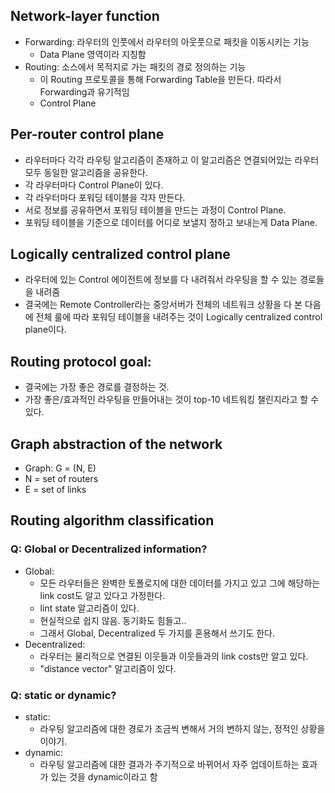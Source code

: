 ## Network-layer function
- Forwarding: 라우터의 인풋에서 라우터의 아웃풋으로 패킷을 이동시키는 기능
	- Data Plane 영역이라 지칭함
- Routing: 소스에서 목적지로 가는 패킷의 경로 정의하는 기능
	- 이 Routing 프로토콜을 통해 Forwarding Table을 만든다. 따라서 Forwarding과 유기적임
	- Control Plane

## Per-router control plane
- 라우터마다 각각 라우팅 알고리즘이 존재하고 이 알고리즘은 연결되어있는 라우터 모두 동일한 알고리즘을 공유한다.
- 각 라우터마다 Control Plane이 있다.
- 각 라우터마다 포워딩 테이블을 각자 만든다.
- 서로 정보를 공유하면서 포워딩 테이블을 만드는 과정이 Control Plane.
- 포워딩 테이블을 기준으로 데이터를 어디로 보낼지 정하고 보내는게 Data Plane.

## Logically centralized control plane
- 라우터에 있는 Control 에이전트에 정보를 다 내려줘서 라우팅을 할 수 있는 경로들을 내려줌
- 결국에는 Remote Controller라는 중앙서버가 전체의 네트워크 상황을 다 본 다음에 전체 룰에 따라 포워딩 테이블을 내려주는 것이 Logically centralized control plane이다.

## Routing protocol goal:
- 결국에는 가장 좋은 경로를 결정하는 것.
- 가장 좋은/효과적인 라우팅을 만들어내는 것이 top-10 네트워킹 챌린지라고 할 수 있다.

## Graph abstraction of the network
- Graph: G = (N, E)
- N = set of routers
- E = set of links

## Routing algorithm classification
### Q: Global or Decentralized information?
- Global:
	- 모든 라우터들은 완벽한 토폴로지에 대한 데이터를 가지고 있고 그에 해당하는 link cost도 알고 있다고 가정한다.
	- lint state 알고리즘이 있다.
	- 현실적으로 쉽지 않음. 동기화도 힘들고..
	- 그래서 Global, Decentralized 두 가지를 혼용해서 쓰기도 한다.
- Decentralized:
	- 라우터는 물리적으로 연결된 이웃들과 이웃들과의 link costs만 알고 있다.
	- "distance vector" 알고리즘이 있다.

### Q: static or dynamic?
- static:
	- 라우팅 알고리즘에 대한 경로가 조금씩 변해서 거의 변하지 않는, 정적인 상황을 이야기.
- dynamic:
	- 라우팅 알고리즘에 대한 결과가 주기적으로 바뀌어서 자주 업데이트하는 효과가 있는 것을 dynamic이라고 함
